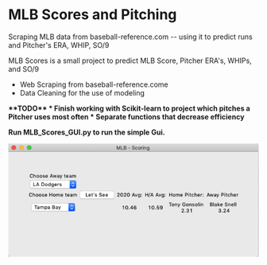 # MLB Scores and Pitching
Scraping MLB data from baseball-reference.com -- using it to predict runs and Pitcher's ERA, WHIP, SO/9

MLB Scores is a small project to predict MLB Score, Pitcher ERA's, WHIPs, and SO/9

* Web Scraping from baseball-reference.come
* Data Cleaning for the use of modeling
<b>
**TODO**
* Finish working with Scikit-learn to project which pitches a Pitcher uses most often
* Separate functions that decrease efficiency

Run MLB_Scores_GUI.py to run the simple Gui. 

<p align="center">
  <img src="./img/example.png" alt="MLB_Scores" width="738">
</p>